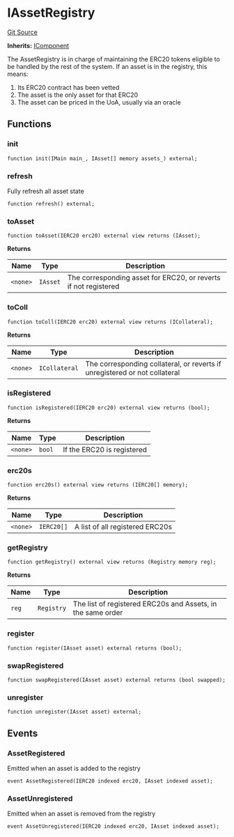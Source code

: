 # IAssetRegistry
[Git Source](https://github.com/larrythecucumber321/protocol/blob/77d337b8595ba96d069ded321419b36a61984170/contracts/interfaces/IAssetRegistry.sol)

**Inherits:**
[IComponent](/tools/docgen/src/contracts/interfaces/IComponent.sol/interface.IComponent.md)

The AssetRegistry is in charge of maintaining the ERC20 tokens eligible
to be handled by the rest of the system. If an asset is in the registry, this means:
1. Its ERC20 contract has been vetted
2. The asset is the only asset for that ERC20
3. The asset can be priced in the UoA, usually via an oracle


## Functions
### init


```solidity
function init(IMain main_, IAsset[] memory assets_) external;
```

### refresh

Fully refresh all asset state


```solidity
function refresh() external;
```

### toAsset


```solidity
function toAsset(IERC20 erc20) external view returns (IAsset);
```
**Returns**

|Name|Type|Description|
|----|----|-----------|
|`<none>`|`IAsset`|The corresponding asset for ERC20, or reverts if not registered|


### toColl


```solidity
function toColl(IERC20 erc20) external view returns (ICollateral);
```
**Returns**

|Name|Type|Description|
|----|----|-----------|
|`<none>`|`ICollateral`|The corresponding collateral, or reverts if unregistered or not collateral|


### isRegistered


```solidity
function isRegistered(IERC20 erc20) external view returns (bool);
```
**Returns**

|Name|Type|Description|
|----|----|-----------|
|`<none>`|`bool`|If the ERC20 is registered|


### erc20s


```solidity
function erc20s() external view returns (IERC20[] memory);
```
**Returns**

|Name|Type|Description|
|----|----|-----------|
|`<none>`|`IERC20[]`|A list of all registered ERC20s|


### getRegistry


```solidity
function getRegistry() external view returns (Registry memory reg);
```
**Returns**

|Name|Type|Description|
|----|----|-----------|
|`reg`|`Registry`|The list of registered ERC20s and Assets, in the same order|


### register


```solidity
function register(IAsset asset) external returns (bool);
```

### swapRegistered


```solidity
function swapRegistered(IAsset asset) external returns (bool swapped);
```

### unregister


```solidity
function unregister(IAsset asset) external;
```

## Events
### AssetRegistered
Emitted when an asset is added to the registry


```solidity
event AssetRegistered(IERC20 indexed erc20, IAsset indexed asset);
```

### AssetUnregistered
Emitted when an asset is removed from the registry


```solidity
event AssetUnregistered(IERC20 indexed erc20, IAsset indexed asset);
```

